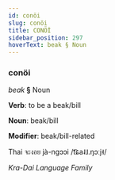 ```yaml
---
id: conöi
slug: conöi
title: CONÖİ
sidebar_position: 297
hoverText: beak § Noun
---
```


### conöi

*beak* **§** Noun

**Verb**: to be a beak/bill

**Noun**: beak/bill

**Modifier**: beak/bill-related

Thai จะงอย jà-ngɔɔi /t͡ɕa˨˩.ŋɔːj˧/

*Kra-Dai Language Family*